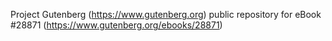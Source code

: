 Project Gutenberg (https://www.gutenberg.org) public repository for eBook #28871 (https://www.gutenberg.org/ebooks/28871)
